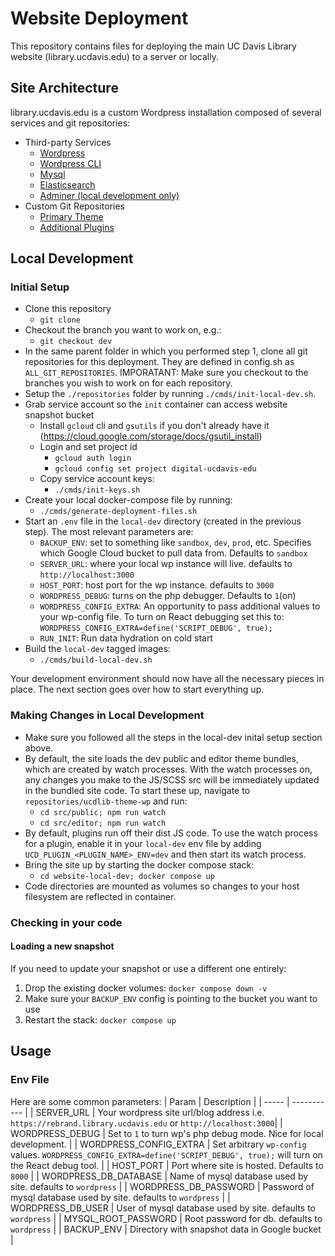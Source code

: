 # Website Deployment
This repository contains files for deploying the main UC Davis Library website (library.ucdavis.edu) to a server or locally.

## Site Architecture
library.ucdavis.edu is a custom Wordpress installation composed of several services and git repositories:
- Third-party Services
  - [Wordpress](https://developer.wordpress.org/)
  - [Wordpress CLI](https://wp-cli.org/)
  - [Mysql](https://www.mysql.com/)
  - [Elasticsearch](https://www.elastic.co/elasticsearch/)
  - [Adminer (local development only)](https://www.adminer.org/)
- Custom Git Repositories
  - [Primary Theme](https://github.com/UCDavisLibrary/ucdlib-theme-wp)
  - [Additional Plugins](https://github.com/UCDavisLibrary/ucdlib-wp-plugins)

## Local Development

### Initial Setup
- Clone this repository
  - `git clone`
- Checkout the branch you want to work on, e.g.:
  - `git checkout dev`
- In the same parent folder in which you performed step 1, clone all git repositories for this deployment. They are defined in config.sh as `ALL_GIT_REPOSITORIES`. IMPORATANT: Make sure you checkout to the branches you wish to work on for each repository.
- Setup the `./repositories` folder by running `./cmds/init-local-dev.sh`. 
- Grab service account so the `init` container can access website snapshot bucket
  - Install `gcloud` cli and `gsutils` if you don't already have it (https://cloud.google.com/storage/docs/gsutil_install)
  - Login and set project id
    - `gcloud auth login`
    - `gcloud config set project digital-ucdavis-edu`
  - Copy service account keys: 
    - `./cmds/init-keys.sh`
- Create your local docker-compose file by running:
  - `./cmds/generate-deployment-files.sh`
- Start an `.env` file in the `local-dev` directory (created in the previous step). The most relevant parameters are:
  - `BACKUP_ENV`: set to something like `sandbox`, `dev`, `prod`, etc. Specifies which Google Cloud bucket to pull data from. Defaults to `sandbox`
  - `SERVER_URL`: where your local wp instance will live. defaults to `http://localhost:3000`
  - `HOST_PORT`: host port for the wp instance. defaults to `3000`
  - `WORDPRESS_DEBUG`: turns on the php debugger. Defaults to `1`(on)
  - `WORDPRESS_CONFIG_EXTRA`: An opportunity to pass additional values to your wp-config file. To turn on React debugging set this to: `WORDPRESS_CONFIG_EXTRA=define('SCRIPT_DEBUG', true);`
  - `RUN_INIT`: Run data hydration on cold start
- Build the `local-dev` tagged images:
  - `./cmds/build-local-dev.sh`

Your development environment should now have all the necessary pieces in place. The next section goes over how to start everything up.

### Making Changes in Local Development
- Make sure you followed all the steps in the local-dev inital setup section above.
- By default, the site loads the dev public and editor theme bundles, which are created by watch processes. With the watch processes on, any changes you make to the JS/SCSS src will be immediately updated in the bundled site code. To start these up, navigate to `repositories/ucdlib-theme-wp` and run:
  - `cd src/public; npm run watch`
  - `cd src/editor; npm run watch`
- By default, plugins run off their dist JS code. To use the watch process for a plugin, enable it in your `local-dev` env file by adding `UCD_PLUGIN_<PLUGIN_NAME>_ENV=dev` and then start its watch process.
- Bring the site up by starting the docker compose stack:
  - `cd website-local-dev; docker compose up`
- Code directories are mounted as volumes so changes to your host filesystem are reflected in container.

### Checking in your code

#### Loading a new snapshot
If you need to update your snapshot or use a different one entirely:
1. Drop the existing docker volumes: `docker compose down -v`
2. Make sure your `BACKUP_ENV` config is pointing to the bucket you want to use
3. Restart the stack: `docker compose up`
  

## Usage

### Env File
Here are some common parameters:
| Param | Description |
| ----- | ----------- |
| SERVER_URL | Your wordpress site url/blog address i.e. `https://rebrand.library.ucdavis.edu` or `http://localhost:3000`| 
| WORDPRESS_DEBUG | Set to `1` to turn wp's php debug mode. Nice for local development. |
| WORDPRESS_CONFIG_EXTRA | Set arbitrary `wp-config` values. `WORDPRESS_CONFIG_EXTRA=define('SCRIPT_DEBUG', true);` will turn on the React debug tool. |
| HOST_PORT | Port where site is hosted. Defaults to `8000` |
| WORDPRESS_DB_DATABASE | Name of mysql database used by site. defaults to `wordpress` |
| WORDPRESS_DB_PASSWORD | Password of mysql database used by site. defaults to `wordpress` |
| WORDPRESS_DB_USER | User of mysql database used by site. defaults to `wordpress` |
| MYSQL_ROOT_PASSWORD | Root password for db. defaults to `wordpress` |
| BACKUP_ENV | Directory with snapshot data in Google bucket |


